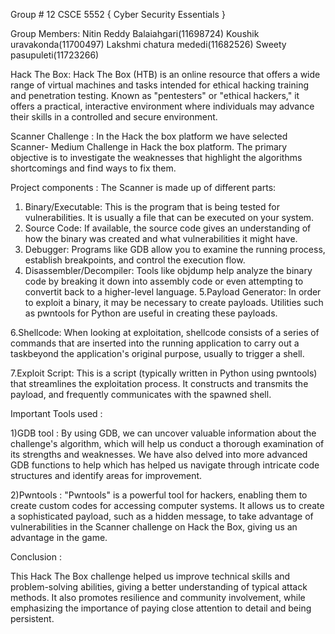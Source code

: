 Group # 12 CSCE 5552 { Cyber Security Essentials }

Group Members:
Nitin Reddy Balaiahgari(11698724) 
Koushik uravakonda(11700497)
Lakshmi chatura mededi(11682526)
Sweety pasupuleti(11723266)

Hack The Box:
Hack The Box (HTB) is an online resource that offers a wide range of virtual
machines and tasks intended for ethical hacking training and penetration testing. Known as
"pentesters" or "ethical hackers," it offers a practical, interactive environment where
individuals may advance their skills in a controlled and secure environment.

Scanner Challenge : 
In the Hack the box platform we have selected Scanner- Medium Challenge in Hack the
box platform. The primary objective is to investigate the weaknesses that highlight the
algorithms shortcomings and find ways to fix them.

Project components : 
The Scanner is made up of different parts:
1. Binary/Executable: This is the program that is being tested for vulnerabilities. It is usually a file that can be executed on your system.
2. Source Code: If available, the source code gives an understanding of how the binary was created and what vulnerabilities it might have.
3. Debugger: Programs like GDB allow you to examine the running process, establish breakpoints, and control the execution flow.
4. Disassembler/Decompiler: Tools like objdump help analyze the binary code by breaking it down into assembly code or even attempting to convertit back to a higher-level language.
5.Payload Generator: In order to exploit a binary, it may be necessary to create payloads. Utilities such as pwntools for Python are useful in creating these payloads.

  6.Shellcode: When looking at exploitation, shellcode consists of a series of commands that are inserted into the running application to carry out a taskbeyond the application's 
    original purpose, usually to trigger a shell.

  7.Exploit Script: This is a script (typically written in Python using pwntools) that streamlines the exploitation process.
    It constructs and transmits the payload, and frequently communicates with the spawned shell.

Important Tools used : 

1)GDB tool : By using GDB, we can uncover valuable information about the challenge's algorithm, which will help us conduct a thorough examination of its strengths and weaknesses. 
We have also delved into more advanced GDB functions to help which has helped us navigate through intricate code structures and identify areas for improvement.

2)Pwntools : "Pwntools" is a powerful tool for hackers, enabling them to create custom codes for accessing computer systems. It allows us to create a sophisticated payload,
such as a hidden message, to take advantage of vulnerabilities in the Scanner challenge on Hack the Box, giving us an advantage in the game.

Conclusion : 

This Hack The Box challenge helped us improve technical skills and problem-solving abilities, giving a better understanding of typical attack methods. It also promotes resilience and community involvement, while emphasizing the importance of paying close attention to detail and being persistent.



















